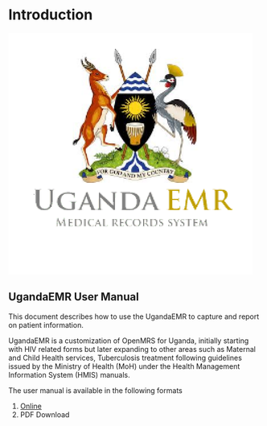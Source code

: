 # Introduction

![UgandaEMR](images/ugandaemr_logo.png)

## UgandaEMR User Manual

This document describes how to use the UgandaEMR to capture and report on patient information.

UgandaEMR is a customization of OpenMRS for Uganda, initially starting with HIV related forms but later expanding to other areas such as Maternal and Child Health services, Tuberculosis treatment following guidelines issued by the Ministry of Health \(MoH\) under the Health Management Information System \(HMIS\) manuals.

The user manual is available in the following formats

1. [Online](SUMMARY.md)
2. PDF Download 

